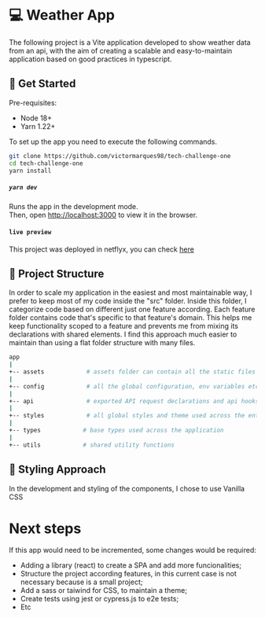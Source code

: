 # 💻 Weather App

The following project is a Vite application developed to show weather data from an api, with the aim of creating a scalable and easy-to-maintain application based on good practices in typescript.

## 🚀 Get Started

Pre-requisites:

- Node 18+
- Yarn 1.22+

To set up the app you need to execute the following commands.

```bash
git clone https://github.com/victormarques98/tech-challenge-one
cd tech-challenge-one
yarn install
```

##### `yarn dev`

Runs the app in the development mode.\
Then, open [http://localhost:3000](http://localhost:3000) to view it in the browser.

#### `live preview`

This project was deployed in netflyx, you can check [here]("https://main--lovely-pika-94ee68.netlify.app/")

## 📂 Project Structure

In order to scale my application in the easiest and most maintainable way, I prefer to keep most of my code inside the "src" folder. Inside this folder, I categorize code based on different just one feature according. Each feature folder contains code that's specific to that feature's domain. This helps me keep functionality scoped to a feature and prevents me from mixing its declarations with shared elements. I find this approach much easier to maintain than using a flat folder structure with many files.

```sh
app
|
+-- assets            # assets folder can contain all the static files such as images, fonts, etc.
|
+-- config            # all the global configuration, env variables etc.
|
+-- api               # exported API request declarations and api hooks related to a specific feature
|
+-- styles            # all global styles and theme used across the entire application
|
+-- types            # base types used across the application
|
+-- utils            # shared utility functions
```

## 🎨 Styling Approach

In the development and styling of the components, I chose to use Vanilla CSS

# Next steps

If this app would need to be incremented, some changes would be required:

- Adding a library (react) to create a SPA and add more funcionalities;
- Structure the project according features, in this current case is not necessary because is a small project;
- Add a sass or taiwind for CSS, to maintain a theme;
- Create tests using jest or cypress.js to e2e tests;
- Etc
